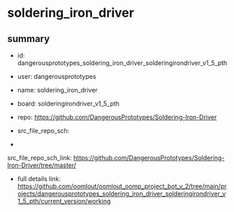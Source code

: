 # soldering_iron_driver
 
## summary 
* id: dangerousprototypes_soldering_iron_driver_solderingirondriver_v1_5_pth
* user: dangerousprototypes
* name: soldering_iron_driver
* board: solderingirondriver_v1_5_pth
* repo: https://github.com/DangerousPrototypes/Soldering-Iron-Driver



* src_file_repo_sch: 
*
 src_file_repo_sch_link: https://github.com/DangerousPrototypes/Soldering-Iron-Driver/tree/master/
* full details link: https://github.com/oomlout/oomlout_oomp_project_bot_v_2/tree/main/projects/dangerousprototypes_soldering_iron_driver_solderingirondriver_v1_5_pth/current_version/working  






